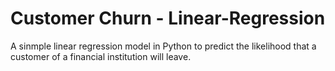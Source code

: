 # Customer Churn - Linear-Regression
A sinmple linear regression model in Python to predict the likelihood that a customer of a financial institution will leave.
